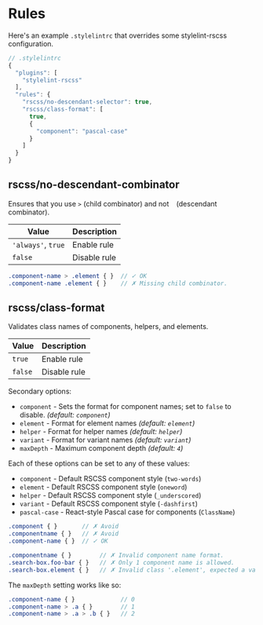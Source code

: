 # Rules

Here's an example `.stylelintrc` that overrides some stylelint-rscss configuration.

```js
// .stylelintrc
{
  "plugins": [
    "stylelint-rscss"
  ],
  "rules": {
    "rscss/no-descendant-selector": true,
    "rscss/class-format": [
      true,
      {
        "component": "pascal-case"
      }
    ]
  }
}
```

## rscss/no-descendant-combinator

Ensures that you use `>` (child combinator) and not ` ` (descendant combinator).

| Value | Description |
| --- | --- |
| `'always'`, `true` | Enable rule |
| `false` | Disable rule |

```scss
.component-name > .element { }  // ✓ OK
.component-name .element { }    // ✗ Missing child combinator.
```

## rscss/class-format

Validates class names of components, helpers, and elements.

| Value | Description |
| --- | --- |
| `true` | Enable rule |
| `false` | Disable rule |

Secondary options:

- `component` - Sets the format for component names; set to `false` to disable. *(default: `component`)*
- `element` - Format for element names *(default: `element`)*
- `helper` - Format for helper names *(default: `helper`)*
- `variant` - Format for variant names *(default: `variant`)*
- `maxDepth` - Maximum component depth *(default: `4`)*

Each of these options can be set to any of these values:

- `component` - Default RSCSS component style (`two-words`)
- `element` - Default RSCSS component style (`oneword`)
- `helper` - Default RSCSS component style (`_underscored`)
- `variant` - Default RSCSS component style (`-dashfirst`)
- `pascal-case` - React-style Pascal case for components (`ClassName`)

```scss
.component { }       // ✗ Avoid
.componentname { }   // ✗ Avoid
.component-name { }  // ✓ OK

.componentname { }        // ✗ Invalid component name format.
.search-box.foo-bar { }   // ✗ Only 1 component name is allowed.
.search-box.element { }   // ✗ Invalid class '.element', expected a variant.
```

The `maxDepth` setting works like so:

```scss
.component-name { }             // 0
.component-name > .a { }        // 1
.component-name > .a > .b { }   // 2
```
